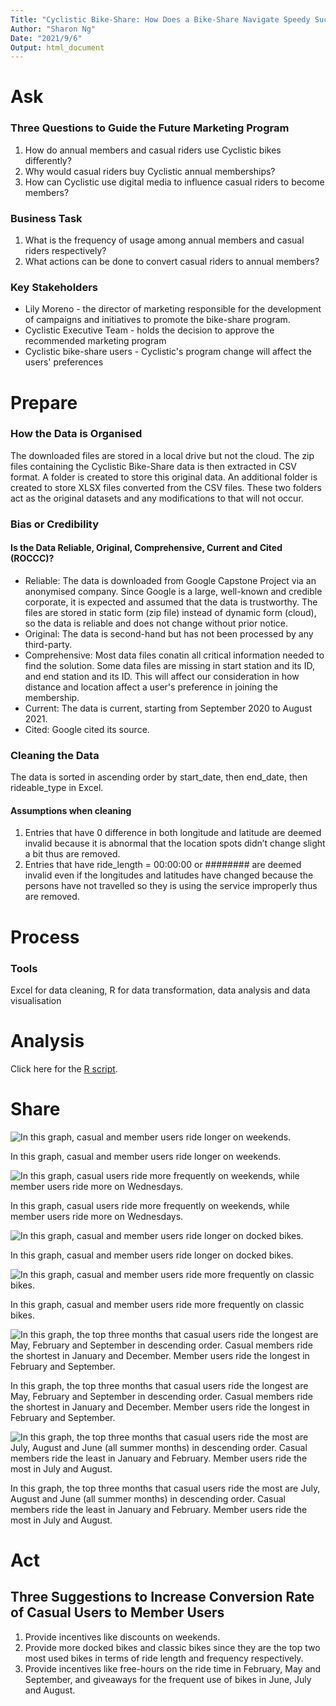 ```yaml
---
Title: "Cyclistic Bike-Share: How Does a Bike-Share Navigate Speedy Success?"
Author: "Sharon Ng"
Date: "2021/9/6"
Output: html_document
---
```


# Ask
### Three Questions to Guide the Future Marketing Program
1. How do annual members and casual riders use Cyclistic bikes differently?
2. Why would casual riders buy Cyclistic annual memberships?
3. How can Cyclistic use digital media to influence casual riders to become members?

### Business Task
1. What is the frequency of usage among annual members and casual riders respectively?  
2. What actions can be done to convert casual riders to annual members?

### Key Stakeholders
- Lily Moreno - the director of marketing responsible for the development of campaigns and initiatives to promote the bike-share program.  
- Cyclistic Executive Team - holds the decision to approve the recommended marketing program  
- Cyclistic bike-share users - Cyclistic's program change will affect the users' preferences

# Prepare
### How the Data is Organised
The downloaded files are stored in a local drive but not the cloud. The zip files containing the Cyclistic Bike-Share data is then extracted in CSV format. A folder is created to store this original data. An additional folder is created to store XLSX files converted from the CSV files. These two folders act as the original datasets and any modifications to that will not occur.  

### Bias or Credibility
#### Is the Data Reliable, Original, Comprehensive, Current and Cited (ROCCC)?
- Reliable: The data is downloaded from Google Capstone Project via an anonymised company. Since Google is a large, well-known and credible corporate, it is expected and assumed that the data is trustworthy. The files are stored in static form (zip file) instead of dynamic form (cloud), so the data is reliable and does not change without prior notice.
- Original: The data is second-hand but has not been processed by any third-party.
- Comprehensive: Most data files conatin all critical information needed to find the solution. Some data files are missing in start station and its ID, and end station and its ID. This will affect our consideration in how distance and location affect a user's preference in joining the membership.
- Current: The data is current, starting from September 2020 to August 2021.
- Cited: Google cited its source.

### Cleaning the Data
The data is sorted in ascending order by start_date, then end_date, then rideable_type in Excel.

#### Assumptions when cleaning
1. Entries that have 0 difference in both longitude and latitude are deemed invalid because it is abnormal that the location spots didn’t change slight a bit thus are removed.
2. Entries that have ride_length = 00:00:00 or ######## are deemed invalid even if the longitudes and latitudes have changed because the persons have not travelled so they is using the service improperly thus are removed.

# Process
### Tools
Excel for data cleaning, R for data transformation, data analysis and data visualisation

# Analysis
Click here for the [R script](https://github.com/SharonNg98/Cyclistic-Bike-Data-Analysis/blob/master/data_analysis.R).

# Share
![In this graph, casual and member users ride longer on weekends.](https://github.com/SharonNg98/Cyclistic-Bike/blob/master/Average%20Ride%20Length%20for%20Member%20vs%20Casual%20Users%20by%20Day%20of%20Week.png)  

In this graph, casual and member users ride longer on weekends.
 
![In this graph, casual users ride more frequently on weekends, while member users ride more on Wednesdays.](https://github.com/SharonNg98/Cyclistic-Bike/blob/master/Number%20of%20Rides%20for%20Member%20vs%20Casual%20Users%20by%20Day%20of%20Week.png)
  
  In this graph, casual users ride more frequently on weekends, while member users ride more on Wednesdays.

![In this graph, casual and member users ride longer on docked bikes.](https://github.com/SharonNg98/Cyclistic-Bike/blob/master/Average%20Ride%20Length%20for%20Member%20vs%20Casual%20Users%20by%20Rideable%20Type.png)
  
  In this graph, casual and member users ride longer on docked bikes.

![In this graph, casual and member users ride more frequently on classic bikes.](https://github.com/SharonNg98/Cyclistic-Bike/blob/master/Number%20of%20Rides%20for%20Member%20vs%20Casual%20Users%20by%20Rideable%20Type.png)
  
  In this graph, casual and member users ride more frequently on classic bikes.

![In this graph, the top three months that casual users ride the longest are May, February and September in descending order. Casual members ride the shortest in January and December. Member users ride the longest in February and September.](https://github.com/SharonNg98/Cyclistic-Bike/blob/master/Average%20Ride%20Length%20for%20Member%20vs%20Casual%20Users%20by%20Month.png)
  
  In this graph, the top three months that casual users ride the longest are May, February and September in descending order. Casual members ride the shortest in January and December. Member users ride the longest in February and September.

![In this graph, the top three months that casual users ride the most  are July, August and June (all summer months) in descending order. Casual members ride the least in January and February. Member users ride the most in July and August.](https://github.com/SharonNg98/Cyclistic-Bike/blob/master/Number%20of%20Rides%20for%20Member%20vs%20Casual%20Users%20by%20Month.png)
  
  In this graph, the top three months that casual users ride the most are July, August and June (all summer months) in descending order. Casual members ride the least in January and February. Member users ride the most in July and August.

# Act
## Three Suggestions to Increase Conversion Rate of Casual Users to Member Users
1. Provide incentives like discounts on weekends.
2. Provide more docked bikes and classic bikes since they are the top two most used bikes in terms of ride length and frequency respectively.
3. Provide incentives like free-hours on the ride time in February, May and September, and giveaways for the frequent use of bikes in June, July and August.
